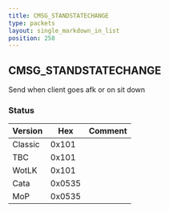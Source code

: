 ```yaml
---
title: CMSG_STANDSTATECHANGE
type: packets
layout: single_markdown_in_list
position: 258
---
```


## CMSG_STANDSTATECHANGE

Send when client goes afk or on sit down

### Status

Version | Hex | Comment
---------- | ---------- | ---------- 
Classic    | 0x101      | 
TBC        | 0x101      | 
WotLK      | 0x101      | 
Cata       | 0x0535     | 
MoP        | 0x0535     | 